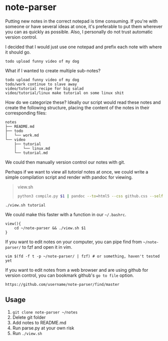 # note-parser

Putting new notes in the correct notepad is time consuming.
If you're with someone or have several ideas at once, it's preferable to put them wherever you can as quickly as possible.
Also, I personally do not trust automatic version control.

I decided that I would just use one notepad and prefix each note with where it should go.
```
todo upload funny video of my dog
```

What if I wanted to create multiple sub-notes?
```
todo upload funny video of my dog
todo/work continue to slave away
video/tutorial recipe for big salad
video/tutorial/linux make tutorial on some linux shit
```

How do we categorize these?
Ideally our script would read these notes and create the following structure, placing the content of the notes in their corresponding files:
```
notes
├── README.md
├── todo
│   └── work.md
└── video
    ├── tutorial
    │   └── linux.md
    └── tutorial.md
```

We could then manually version control our notes with git.

Perhaps if we want to view all *tutorial* notes at once, we could write a simple compilation script and render with pandoc for viewing.
> view.sh
>```bash
>python3 compile.py $1 | pandoc --to=html5 --css github.css --self-contained --metadata title="NOTES" -o tmp.html && firefox tmp.html
>```
```
./view.sh tutorial
```

We could make this faster with a function in our `~/.bashrc`.
```
view(){
	cd ~/note-parser && ./view.sh $1
}
```

If you want to edit notes on your computer, you can pipe find from `~/note-parser/` to fzf and open it in vim.
```
vim $(fd -f t -p ~/note-parser/ | fzf) # or something, haven't tested yet
```

If you want to edit notes from a web browser and are using github for version control, you can bookmark github's `go to file` option.
```
https://github.com/username/note-parser/find/master
```

## Usage
1. `git clone note-parser ~/notes`
1. Delete git folder
1. Add notes to README.md
1. Run parse.py at your own risk
1. Run `./view.sh`
